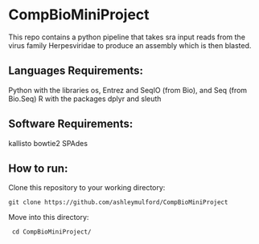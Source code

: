 # CompBioMiniProject

This repo contains a python pipeline that takes sra input reads from the virus family Herpesviridae to produce an assembly which is then blasted.

## Languages Requirements: 
Python with the libraries os, Entrez and SeqIO (from Bio), and Seq (from Bio.Seq)
R with the packages dplyr and sleuth

## Software Requirements: 
kallisto 
bowtie2 
SPAdes

## How to run:
Clone this repository to your working directory:

    git clone https://github.com/ashleymulford/CompBioMiniProject
    
Move into this directory:
     
     cd CompBioMiniProject/
     
